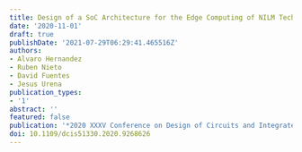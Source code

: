 ```yaml
---
title: Design of a SoC Architecture for the Edge Computing of NILM Techniques
date: '2020-11-01'
draft: true
publishDate: '2021-07-29T06:29:41.465516Z'
authors:
- Alvaro Hernandez
- Ruben Nieto
- David Fuentes
- Jesus Urena
publication_types:
- '1'
abstract: ''
featured: false
publication: '*2020 XXXV Conference on Design of Circuits and Integrated Systems (DCIS)*'
doi: 10.1109/dcis51330.2020.9268626
---
```


